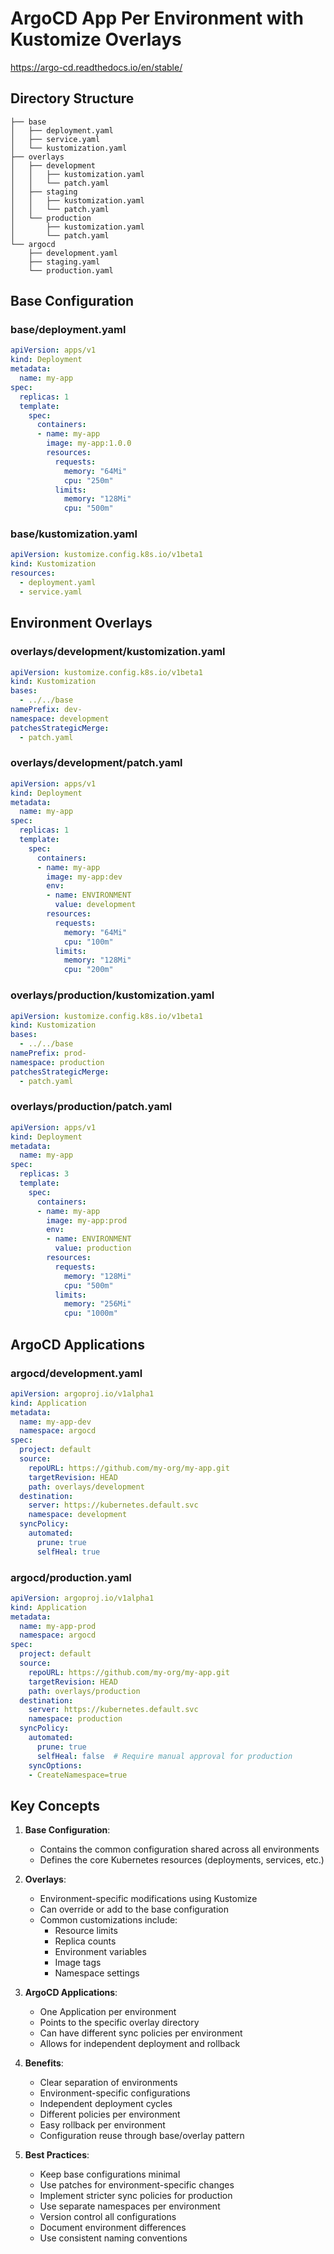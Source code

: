 # ArgoCD App Per Environment with Kustomize Overlays

https://argo-cd.readthedocs.io/en/stable/

## Directory Structure
```
├── base
│   ├── deployment.yaml
│   ├── service.yaml
│   └── kustomization.yaml
├── overlays
│   ├── development
│   │   ├── kustomization.yaml
│   │   └── patch.yaml
│   ├── staging
│   │   ├── kustomization.yaml
│   │   └── patch.yaml
│   └── production
│       ├── kustomization.yaml
│       └── patch.yaml
└── argocd
    ├── development.yaml
    ├── staging.yaml
    └── production.yaml
```

## Base Configuration

### base/deployment.yaml
```yaml
apiVersion: apps/v1
kind: Deployment
metadata:
  name: my-app
spec:
  replicas: 1
  template:
    spec:
      containers:
      - name: my-app
        image: my-app:1.0.0
        resources:
          requests:
            memory: "64Mi"
            cpu: "250m"
          limits:
            memory: "128Mi"
            cpu: "500m"
```

### base/kustomization.yaml
```yaml
apiVersion: kustomize.config.k8s.io/v1beta1
kind: Kustomization
resources:
  - deployment.yaml
  - service.yaml
```

## Environment Overlays

### overlays/development/kustomization.yaml
```yaml
apiVersion: kustomize.config.k8s.io/v1beta1
kind: Kustomization
bases:
  - ../../base
namePrefix: dev-
namespace: development
patchesStrategicMerge:
  - patch.yaml
```

### overlays/development/patch.yaml
```yaml
apiVersion: apps/v1
kind: Deployment
metadata:
  name: my-app
spec:
  replicas: 1
  template:
    spec:
      containers:
      - name: my-app
        image: my-app:dev
        env:
        - name: ENVIRONMENT
          value: development
        resources:
          requests:
            memory: "64Mi"
            cpu: "100m"
          limits:
            memory: "128Mi"
            cpu: "200m"
```

### overlays/production/kustomization.yaml
```yaml
apiVersion: kustomize.config.k8s.io/v1beta1
kind: Kustomization
bases:
  - ../../base
namePrefix: prod-
namespace: production
patchesStrategicMerge:
  - patch.yaml
```

### overlays/production/patch.yaml
```yaml
apiVersion: apps/v1
kind: Deployment
metadata:
  name: my-app
spec:
  replicas: 3
  template:
    spec:
      containers:
      - name: my-app
        image: my-app:prod
        env:
        - name: ENVIRONMENT
          value: production
        resources:
          requests:
            memory: "128Mi"
            cpu: "500m"
          limits:
            memory: "256Mi"
            cpu: "1000m"
```

## ArgoCD Applications

### argocd/development.yaml
```yaml
apiVersion: argoproj.io/v1alpha1
kind: Application
metadata:
  name: my-app-dev
  namespace: argocd
spec:
  project: default
  source:
    repoURL: https://github.com/my-org/my-app.git
    targetRevision: HEAD
    path: overlays/development
  destination:
    server: https://kubernetes.default.svc
    namespace: development
  syncPolicy:
    automated:
      prune: true
      selfHeal: true
```

### argocd/production.yaml
```yaml
apiVersion: argoproj.io/v1alpha1
kind: Application
metadata:
  name: my-app-prod
  namespace: argocd
spec:
  project: default
  source:
    repoURL: https://github.com/my-org/my-app.git
    targetRevision: HEAD
    path: overlays/production
  destination:
    server: https://kubernetes.default.svc
    namespace: production
  syncPolicy:
    automated:
      prune: true
      selfHeal: false  # Require manual approval for production
    syncOptions:
    - CreateNamespace=true
```

## Key Concepts

1. **Base Configuration**: 
   - Contains the common configuration shared across all environments
   - Defines the core Kubernetes resources (deployments, services, etc.)

2. **Overlays**:
   - Environment-specific modifications using Kustomize
   - Can override or add to the base configuration
   - Common customizations include:
     - Resource limits
     - Replica counts
     - Environment variables
     - Image tags
     - Namespace settings

3. **ArgoCD Applications**:
   - One Application per environment
   - Points to the specific overlay directory
   - Can have different sync policies per environment
   - Allows for independent deployment and rollback

4. **Benefits**:
   - Clear separation of environments
   - Environment-specific configurations
   - Independent deployment cycles
   - Different policies per environment
   - Easy rollback per environment
   - Configuration reuse through base/overlay pattern

5. **Best Practices**:
   - Keep base configurations minimal
   - Use patches for environment-specific changes
   - Implement stricter sync policies for production
   - Use separate namespaces per environment
   - Version control all configurations
   - Document environment differences
   - Use consistent naming conventions
